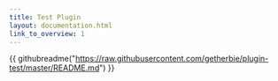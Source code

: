 ```yaml
---
title: Test Plugin
layout: documentation.html
link_to_overview: 1
---
```


{{ githubreadme("https://raw.githubusercontent.com/getherbie/plugin-test/master/README.md") }}
